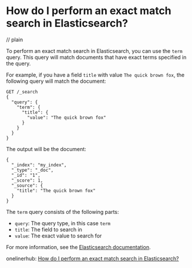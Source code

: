 # How do I perform an exact match search in Elasticsearch?
// plain

To perform an exact match search in Elasticsearch, you can use the `term` query. This query will match documents that have exact terms specified in the query.

For example, if you have a field `title` with value `The quick brown fox`, the following query will match the document:

```
GET /_search
{
  "query": {
    "term": {
      "title": {
        "value": "The quick brown fox"
      }
    }
  }
}
```

The output will be the document:

```
{
  "_index": "my_index",
  "_type": "_doc",
  "_id": "1",
  "_score": 1,
  "_source": {
    "title": "The quick brown fox"
  }
}
```

The `term` query consists of the following parts:

* `query`: The query type, in this case `term`
* `title`: The field to search in
* `value`: The exact value to search for

For more information, see the [Elasticsearch documentation](https://www.elastic.co/guide/en/elasticsearch/reference/current/query-dsl-term-query.html).

onelinerhub: [How do I perform an exact match search in Elasticsearch?](https://onelinerhub.com/elasticsearch/how-do-i-perform-an-exact-match-search-in-elasticsearch)